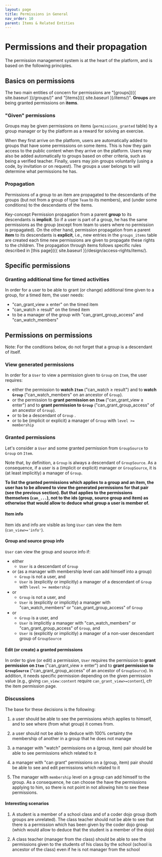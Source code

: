 ```yaml
---
layout: page
title: Permissions in General
nav_order: 10
parent: Items & Related Entities
---
```


# Permissions and their propagation

The permission management system is at the heart of the platform, and is based on the following principles.

## Basics on permissions

The two main entities of concern for permissions are "[groups]({{ site.baseurl }}/groups/)" and "[items]({{ site.baseurl }}/items/)". **Groups** are being granted permissions on **items**.

### "Given" permissions

Groups may be given permissions on items (`permissions_granted` table) by a group manager or by the platform as a reward for solving an exercise.

When they first arrive on the platform, users are automatically added to groups that have some permissions on some items. This is how they gain access to the public content when they arrive on the platform. Users may also be added automatically to groups based on other criteria, such as being a verified teacher. Finally, users may join groups voluntarily (using a code, by invitation or on request). The groups a user belongs to will determine what permissions he has.

### Propagation

Permissions of a group to an item are propagated to the descendants of the groups
(but not from a group of type `Team` to its members),
and (under some conditions) to the descendants of the items.

<span class="label label-green">Key-concept</span>
Permission propagation from a parent **group** to its descendants is **implicit**. So if a user is part of a group, he has the same permissions as the group (except from team to users where no permission is propagated). On the other hand, permission propagation from a parent **item** to its descendants is **explicit**, i.e., new entries in the `groups_items` table are created each time new permissions are given to propagate these rights to the children. The propagation through items follows specific rules described in [this page]({{ site.baseurl }}/design/access-rights/items/).

## Specific permissions

### Granting additional time for timed activities

In order for a user to be able to grant (or change) additional time given to a group, for a timed item, the user needs:
* "can_grant_view ≥ enter" on the timed item
* "can_watch ≥ result" on the timed item
* to be a manager of the group with "can_grant_group_access" and "can_watch_members"

## Permissions on permissions

Note: For the conditions below, do not forget that a group is a descendant of itself.

### View generated permissions

In order for a `User` to view a permission given to `Group` on `Item`, the user requires:
* either the permission to **watch `Item`** ("can_watch ≥ result") and to **watch `Group`** ("can_watch_members" on an ancestor of `Group`).
* or the permission to **grant permission on `Item`** ("can_grant_view ≥ enter") and to **grant permission to `Group`** ("can_grant_group_access" of an ancestor of `Group`).
* or to be a descendant of `Group` .
* or to be (implicit or explicit) a manager of `Group` with `level >= membership`

### Granted permissions

Let's consider a `User` and some granted permission from `GroupSource` to `Group` on `Item`.

Note that, by definition, a `Group` is always a descendant of `GroupSource`. As a consequence, if a user is a (implicit or explicit) manager or `GroupSource`, it is (at least implicitly) a manager of `Group`.

**To list the granted permissions which applies to a group and an item, the user has to be allowed to view the generated permissions for that pair (see the previous section). But that applies to the permissions themselves (`can_...`), not to the ids (group, source group and item) as otherwise that would allow to deduce what group a user is member of.**

#### Item info

Item ids and info are visible as long `User` can view the item (`can_view>='info'`).

#### Group and source group info

`User` can view the group and source info if:
* either
  * `User` is a descendant of `Group`
* or (as a manager with membership level can add himself into a group)
  * `Group` is not a user, and
  * `User` is (explicitly or implicitly) a manager of a descendant of `Group` with `level >= membership`
* or
  * `Group` is not a user, and
  * `User` is (explicitly or implicitly) a manager with "can_watch_members" or "can_grant_group_access" of `Group`
* or
  * `Group` is a user, and
  * `User` is implicitly a manager with "can_watch_members" or "can_grant_group_access" of `Group`, and
  * `User` is (explicitly or implicitly) a manager of a non-user descendant group of `GroupSource`

#### Edit (or create) a granted permissions

In order to give (or edit) a permission, `User` requires the permission to **grant permission on `Item`** ("can_grant_view ≥ enter") and to **grant permission to `GroupSource`** ("can_grant_group_access" of an ancestor of `GroupSource`). In addition, it needs specific permission depending on the given permission value (e.g., giving `can_view:content` require `can_grant_view>=content`), cfr the item permission page.

### Discussions

The base for these decisions is the following:

1) a user should be able to see the permissions which applies to himself, and to see where (from what group) it comes from.

2) a user should not be able to deduce with 100% certainty the membership of another in a group that he does not manage

3) a manager with "watch" permissions on a (group, item) pair should be able to see permissions which related to it

4) a manager with "can grant" permissions on a (group, item) pair should be able to see and edit permissions which related to it

5) The manager with `membership` level on a group can add himself to the group. As a consequence, he can choose the have the permissions applying to him, so there is not point in not allowing him to see these permissions.

#### Interesting scenarios

1) A student is a member of a school class and of a coder dojo group (both groups are unrelated). The class teacher should not be able to see that there is a permission which has been given by the coder dojo group (which would allow to deduce that the student is a member of the dojo)

2) A class teacher (manager from the class) should be able to see the permissions given to the students of his class by the school (school is ancestor of the class) even if he is not manager from the school
